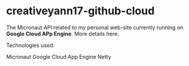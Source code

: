 # creativeyann17-github-cloud

The Micronaut API related to my personal web-site currently running on **Google Cloud APp Engine**. More details here.

Technologies used:

Micronaut
Google Cloud App Engine
Netty
